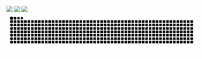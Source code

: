 ![](http://github-profile-summary-cards.vercel.app/api/cards/repos-per-language?username=TatsuyaM2667&theme=nightowl)
![](http://github-profile-summary-cards.vercel.app/api/cards/productive-time?username=TatsuyaM2667&theme=nightowl&utcOffset=8)
![](http://github-profile-summary-cards.vercel.app/api/cards/stats?username=TatsuyaM2667&theme=nightowl)
![](https://raw.githubusercontent.com/TatsuyaM2667/TatsuyaM2667/output/github-contribution-grid-snake.svg)


<!---
TatsuyaM2667/TatsuyaM2667 is a ✨ special ✨ repository because its `README.md` (this file) appears on your GitHub profile.
You can click the Preview link to take a look at your changes.
--->
